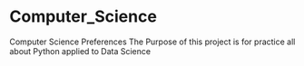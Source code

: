 # Computer_Science
Computer Science Preferences
The Purpose of this project is for practice all about Python applied to Data Science
